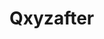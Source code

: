 # Qxyzafter <head>
 </h>
</html5>
 </-echo 
Repository STD:
 {
Const index : tsxt
            Cout <<"Hello W!;
            >
            <!... 
#Inline +$button[click] 
  
